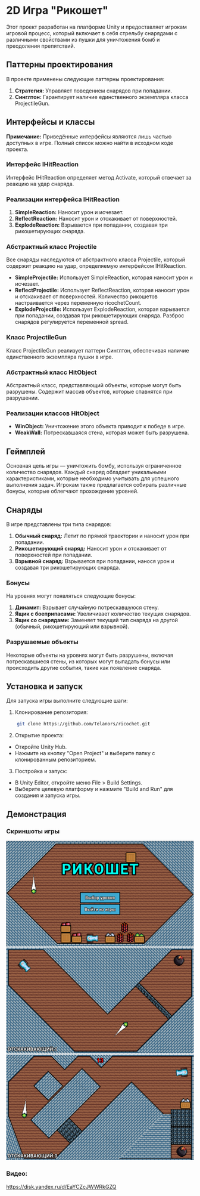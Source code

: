 # 2D Игра "Рикошет"

Этот проект разработан на платформе Unity и предоставляет игрокам игровой процесс, который включает в себя стрельбу снарядами с различными свойствами из пушки для уничтожения бомб и преодоления препятствий.

## Паттерны проектирования
В проекте применены следующие паттерны проектирования:
1. **Стратегия:** Управляет поведением снарядов при попадании.
2. **Синглтон:** Гарантирует наличие единственного экземпляра класса ProjectileGun.

## Интерфейсы и классы
**Примечание:** Приведённые интерфейсы являются лишь частью доступных в игре. Полный список можно найти в исходном коде проекта.
### Интерфейс IHitReaction
Интерфейс IHitReaction определяет метод Activate, который отвечает за реакцию на удар снаряда.
### Реализации интерфейса IHitReaction
1. **SimpleReaction:** Наносит урон и исчезает.
2. **ReflectReaction:** Наносит урон и отскакивает от поверхностей.
3. **ExplodeReaction:** Взрывается при попадании, создавая три рикошетирующих снаряда.

### Абстрактный класс Projectile
Все снаряды наследуются от абстрактного класса Projectile, который содержит реакцию на удар, определяемую интерфейсом IHitReaction.
- **SimpleProjectile:** Использует SimpleReaction, которая наносит урон и исчезает.
- **ReflectProjectile:** Использует ReflectReaction, которая наносит урон и отскакивает от поверхностей. Количество рикошетов настраивается через переменную ricochetCount.
- **ExplodeProjectile:** Использует ExplodeReaction, которая взрывается при попадании, создавая три рикошетирующих снаряда. Разброс снарядов регулируется переменной spread.

### Класс ProjectileGun
Класс ProjectileGun реализует паттерн Синглтон, обеспечивая наличие единственного экземпляра пушки в игре.

### Абстрактный класс HitObject
Абстрактный класс, представляющий объекты, которые могут быть разрушены. Содержит массив объектов, которые спавнятся при разрушении.

### Реализации классов HitObject
- **WinObject:** Уничтожение этого объекта приводит к победе в игре.
- **WeakWall:** Потрескавшаяся стена, которая может быть разрушена.

## Геймплей
Основная цель игры — уничтожить бомбу, используя ограниченное количество снарядов. Каждый снаряд обладает уникальными характеристиками, которые необходимо учитывать для успешного выполнения задач. Игрокам также предлагается собирать различные бонусы, которые облегчают прохождение уровней.

## Снаряды
В игре представлены три типа снарядов:
1. **Обычный снаряд:** Летит по прямой траектории и наносит урон при попадании.
2. **Рикошетирующий снаряд:** Наносит урон и отскакивает от поверхностей при попадании.
3. **Взрывной снаряд:** Взрывается при попадании, нанося урон и создавая три рикошетирующих снаряда.
### Бонусы
На уровнях могут появляться следующие бонусы:
1. **Динамит:** Взрывает случайную потрескавшуюся стену.
2. **Ящик с боеприпасами:** Увеличивает количество текущих снарядов.
3. **Ящик со снарядами:** Заменяет текущий тип снаряда на другой (обычный, рикошетирующий или взрывной).
### Разрушаемые объекты
Некоторые объекты на уровнях могут быть разрушены, включая потрескавшиеся стены, из которых могут выпадать бонусы или происходить другие события, такие как появление снаряда.

## Установка и запуск
Для запуска игры выполните следующие шаги:
1. Клонирование репозитория:
```bash
    git clone https://github.com/Telanors/ricochet.git
```
2. Открытие проекта:
- Откройте Unity Hub.
- Нажмите на кнопку "Open Project" и выберите папку с клонированным репозиторием.

3. Постройка и запуск:
- В Unity Editor, откройте меню File > Build Settings.
- Выберите целевую платформу и нажмите "Build and Run" для создания и запуска игры.


## Демонстрация
### Скриншоты игры
![1](img/menu.PNG)
![2](img/gameplay_1.PNG)
![3](img/gameplay_2.PNG)
### Видео: 
https://disk.yandex.ru/d/EaYCZcJWWRkGZQ